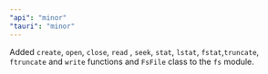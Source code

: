 ```yaml
---
"api": "minor"
"tauri": "minor"
---
```


Added `create`, `open`, `close`, `read` , `seek`, `stat`, `lstat`, `fstat`,`truncate`, `ftruncate` and `write` functions and `FsFile` class to the `fs` module.
